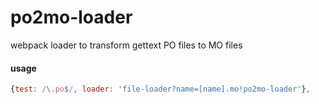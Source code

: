 # po2mo-loader
webpack loader to transform gettext PO files to MO files

#### usage
```js
{test: /\.po$/, loader: 'file-loader?name=[name].mo!po2mo-loader'},
```
